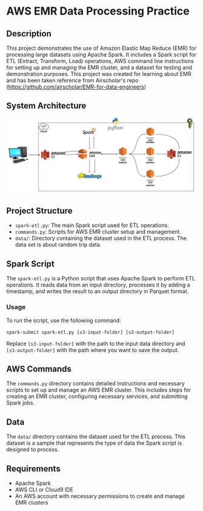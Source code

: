 # AWS EMR Data Processing Practice

## Description
This project demonstrates the use of Amazon Elastic Map Reduce (EMR) for processing large datasets using Apache Spark. 
It includes a Spark script for ETL (Extract, Transform, Load) operations, AWS command line instructions for setting up 
and managing the EMR cluster, and a dataset for testing and demonstration purposes. This project was created for learning
about EMR and has been taken reference from Airscholar's repo (https://github.com/airscholar/EMR-for-data-engineers)

## System Architecture
![Architecture.png](assets%2FArchitecture.png)

## Project Structure
- `spark-etl.py`: The main Spark script used for ETL operations.
- `commands.py`: Scripts for AWS EMR cluster setup and management.
- `data/`: Directory containing the dataset used in the ETL process. The data set is about random trip data. 

## Spark Script
The `spark-etl.py` is a Python script that uses Apache Spark to perform ETL operations. It reads data from an input directory, processes it by adding a timestamp, and writes the result to an output directory in Parquet format.

### Usage
To run the script, use the following command:
```
spark-submit spark-etl.py [s3-input-folder] [s3-output-folder]
```
Replace `[s3-input-folder]` with the path to the input data directory and `[s3-output-folder]` with the path where you want to save the output.

## AWS Commands
The `commands.py` directory contains detailed instructions and necessary scripts to set up and manage an AWS EMR cluster. This includes steps for creating an EMR cluster, configuring necessary services, and submitting Spark jobs.

## Data
The `data/` directory contains the dataset used for the ETL process. This dataset is a sample that represents the type of data the Spark script is designed to process.

## Requirements
- Apache Spark
- AWS CLI or Cloud9 IDE
- An AWS account with necessary permissions to create and manage EMR clusters